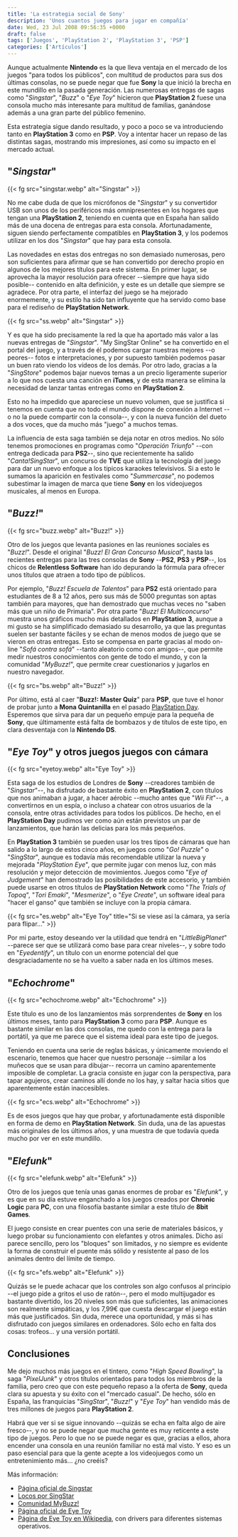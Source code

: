 ```yaml
---
title: 'La estrategia social de Sony'
description: 'Unos cuantos juegos para jugar en compañía'
date: Wed, 23 Jul 2008 09:56:35 +0000
draft: false
tags: ['Juegos', 'PlayStation 2', 'PlayStation 3', 'PSP']
categories: ['Artículos']
---
```


Aunque actualmente **Nintendo** es la que lleva ventaja en el mercado de los juegos "para todos los públicos", con multitud de productos para sus dos últimas consolas, no se puede negar que fue **Sony** la que inició la brecha en este mundillo en la pasada generación. Las numerosas entregas de sagas como "_Singstar_", "_Buzz_" o "_Eye Toy_" hicieron que **PlayStation 2** fuese una consola mucho más interesante para multitud de familias, ganándose además a una gran parte del público femenino.

Esta estrategia sigue dando resultado, y poco a poco se va introduciendo tanto en **PlayStation 3** como en **PSP**. Voy a intentar hacer un repaso de las distintas sagas, mostrando mis impresiones, así como su impacto en el mercado actual.

## "_Singstar_"

{{< fg src="singstar.webp" alt="Singstar" >}}

No me cabe duda de que los micrófonos de "_Singstar_" y su convertidor USB son unos de los periféricos más omnipresentes en los hogares que tengan una **PlayStation 2**, teniendo en cuenta que en España han salido más de una docena de entregas para esta consola. Afortunadamente, siguen siendo perfectamente compatibles en **PlayStation 3**, y los podemos utilizar en los dos "_Singstar_" que hay para esta consola.

Las novedades en estas dos entregas no son demasiado numerosas, pero son suficientes para afirmar que se han convertido por derecho propio en algunos de los mejores títulos para este sistema. En primer lugar, se aprovecha la mayor resolución para ofrecer --siempre que haya sido posible-- contenido en alta definición, y este es un detalle que siempre se agradece. Por otra parte, el interfaz del juego se ha mejorado enormemente, y su estilo ha sido tan influyente que ha servido como base para el rediseño de **PlayStation Network**.

{{< fg src="ss.webp" alt="Singstar" >}}

Y es que ha sido precisamente la red la que ha aportado más valor a las nuevas entregas de "_Singstar_". "My SingStar Online" se ha convertido en el portal del juego, y a través de él podemos cargar nuestras mejores --o peores-- fotos e interpretaciones, y por supuesto también podemos pasar un buen rato viendo los vídeos de los demás. Por otro lado, gracias a la "_SingStore_" podemos bajar nuevos temas a un precio ligeramente superior a lo que nos cuesta una canción en **iTunes**, y de esta manera se elimina la necesidad de lanzar tantas entregas como en **PlayStation 2**.

Esto no ha impedido que apareciese un nuevo volumen, que se justifica si tenemos en cuenta que no todo el mundo dispone de conexión a Internet --o no la puede compartir con la consola--, y con la nueva función del dueto a dos voces, que da mucho más "juego" a muchos temas.

La influencia de esta saga también se deja notar en otros medios. No sólo tenemos promociones en programas como "_Operación Triunfo_" --con entrega dedicada para **PS2**--, sino que recientemente ha salido "_Canta!SingStar_", un concurso de **TVE** que utiliza la tecnología del juego para dar un nuevo enfoque a los tipicos karaokes televisivos. Si a esto le sumamos la aparición en festivales como "_Summercase_", no podemos subestimar la imagen de marca que tiene **Sony** en los videojuegos musicales, al menos en Europa.

## "_Buzz!_"

{{< fg src="buzz.webp" alt="Buzz!" >}}

Otro de los juegos que levanta pasiones en las reuniones sociales es "_Buzz!_". Desde el original "_Buzz! El Gran Concurso Musical_", hasta las recientes entregas para las tres consolas de **Sony** --**PS2**, **PS3** y **PSP**--, los chicos de **Relentless Software** han ido depurando la fórmula para ofrecer unos títulos que atraen a todo tipo de públicos.

Por ejemplo, "_Buzz! Escuela de Talentos_" para **PS2** está orientado para estudiantes de 8 a 12 años, pero sus más de 5000 preguntas son aptas también para mayores, que han demostrado que muchas veces no "saben más que un niño de Primaria". Por otra parte "_Buzz! El Multiconcurso_" muestra unos gráficos mucho más detallados en **PlayStation 3**, aunque a mi gusto se ha simplificado demasiado su desarrollo, ya que las preguntas suelen ser bastante fáciles y se echan de menos modos de juego que se vieron en otras entregas. Esto se compensa en parte gracias al modo on-line "_Sofá contra sofá_" --tanto aleatorio como con amigos--, que permite medir nuestros conocimientos con gente de todo el mundo, y con la comunidad "_MyBuzz!_", que permite crear cuestionarios y jugarlos en nuestro navegador.

{{< fg src="bs.webp" alt="Buzz!" >}}

Por último, está al caer "**Buzz!: Master Quiz**" para **PSP**, que tuve el honor de probar junto a **Mona Quintanilla** en el pasado [PlayStation Day](/playstation-day-los-juegos/). Esperemos que sirva para dar un pequeño empuje para la pequeña de **Sony**, que últimamente está falta de bombazos y de títulos de este tipo, en clara desventaja con la **Nintendo DS**.

## "_Eye Toy_" y otros juegos juegos con cámara

{{< fg src="eyetoy.webp" alt="Eye Toy" >}}

Esta saga de los estudios de Londres de **Sony** --creadores también de "_Singstar_"--, ha disfrutado de bastante éxito en **PlayStation 2**, con títulos que nos animaban a jugar, a hacer aérobic --mucho antes que "_Wii Fit_"--, a convertirnos en un espía, o incluso a chatear con otros usuarios de la consola, entre otras actividades para todos los públicos. De hecho, en el **PlayStation Day** pudimos ver como aún están previstos un par de lanzamientos, que harán las delicias para los más pequeños.

En **PlayStation 3** también se pueden usar los tres tipos de cámaras que han salido a lo largo de estos cinco años, en juegos como "_Go! Puzzle_" o "_SingStar_", aunque es todavía más recomendable utilizar la nueva y mejorada "_PlayStation Eye_", que permite jugar con menos luz, con más resolución y mejor detección de movimientos. Juegos como "_Eye of Judgement_" han demostrado las posibilidades de este accesorio, y también puede usarse en otros títulos de **PlayStation Network** como "_The Trials of Topoq_", "_Tori Emaki_", "_Mesmerize_", o "_Eye Create_", un software ideal para "hacer el ganso" que también se incluye con la propia cámara.

{{< fg src="es.webp" alt="Eye Toy" title="Si se viese así la cámara, ya sería para flipar..." >}}

Por mi parte, estoy deseando ver la utilidad que tendrá en "_LittleBigPlanet_" --parece ser que se utilizará como base para crear niveles--, y sobre todo en "_Eyedentify_", un título con un enorme potencial del que desgraciadamente no se ha vuelto a saber nada en los últimos meses.

## "_Echochrome_"

{{< fg src="echochrome.webp" alt="Echochrome" >}}

Este título es uno de los lanzamientos más sorprendentes de **Sony** en los últimos meses, tanto para **PlayStation 3** como para **PSP**. Aunque es bastante similar en las dos consolas, me quedo con la entrega para la portátil, ya que me parece que el sistema ideal para este tipo de juegos.

Teniendo en cuenta una serie de reglas básicas, y únicamente moviendo el escenario, tenemos que hacer que nuestro personaje --similar a los muñecos que se usan para dibujar-- recorra un camino aparentemente imposible de completar. La gracia consiste en jugar con la perspectiva, para tapar agujeros, crear caminos allí donde no los hay, y saltar hacia sitios que aparentemente están inaccesibles.

{{< fg src="ecs.webp" alt="Echochrome" >}}

Es de esos juegos que hay que probar, y afortunadamente está disponible en forma de demo en **PlayStation Network**. Sin duda, una de las apuestas más originales de los últimos años, y una muestra de que todavía queda mucho por ver en este mundillo.

## "_Elefunk_"

{{< fg src="elefunk.webp" alt="Elefunk" >}}

Otro de los juegos que tenía unas ganas enormes de probar es "_Elefunk_", y es que en su día estuve enganchado a los juegos creados por **Chronic Logic** para **PC**, con una filosofía bastante similar a este título de **8bit Games**.

El juego consiste en crear puentes con una serie de materiales básicos, y luego probar su funcionamiento con elefantes y otros animales. Dicho así parece sencillo, pero los "bloques" son limitados, y no siempre es evidente la forma de construir el puente más sólido y resistente al paso de los animales dentro del límite de tiempo.

{{< fg src="efs.webp" alt="Elefunk" >}}

Quizás se le puede achacar que los controles son algo confusos al principio --el juego pide a gritos el uso de ratón--, pero el modo multijugador es bastante divertido, los 20 niveles son más que suficientes, las animaciones son realmente simpáticas, y los 7,99€ que cuesta descargar el juego están más que justificados. Sin duda, merece una oportunidad, y más si has disfrutado con juegos similares en ordenadores. Sólo echo en falta dos cosas: trofeos... y una versión portátil.

## Conclusiones

Me dejo muchos más juegos en el tintero, como "_High Speed Bowling_", la saga "_PixelJunk_" y otros títulos orientados para todos los miembros de la familia, pero creo que con este pequeño repaso a la oferta de **Sony**, queda clara su apuesta y su éxito con el "mercado casual". De hecho, sólo en España, las franquicias "_SingStar_", "_Buzz!_" y "_Eye Toy_" han vendido más de tres millones de juegos para **PlayStation 2**.

Habrá que ver si se sigue innovando --quizás se echa en falta algo de aire fresco--, y no se puede negar que mucha gente es muy reticente a este tipo de juegos. Pero lo que no se puede negar es que, gracias a ellos, ahora encender una consola en una reunión familiar no está mal visto. Y eso es un paso esencial para que la gente acepte a los videojuegos como un entretenimiento más... ¿no creéis?

Más información:

*   [Página oficial de Singstar](http://www.singstargame.com/es-es/)
*   [Locos por SingStar](http://www.locosporsingstar.com/)
*   [Comunidad MyBuzz!](http://mybuzzquiz.com/es_ES/actions/Home.do)
*   [Página oficial de Eye Toy](http://www.eyetoy.com/index.asp)
*   [Página de Eye Toy en Wikipedia](http://en.wikipedia.org/wiki/Eye_Toy), con drivers para diferentes sistemas operativos.